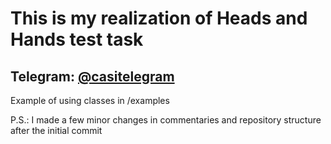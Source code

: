 # This is my realization of Heads and Hands test task
## Telegram: [@casitelegram](https://t.me/casitelegram)

Example of using classes in /examples

P.S.: I made a few minor changes in commentaries and repository structure after the initial commit
